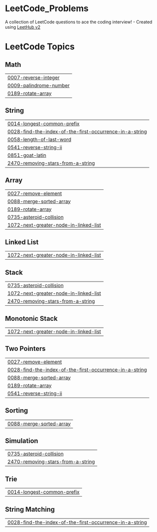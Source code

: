 # LeetCode_Problems
A collection of LeetCode questions to ace the coding interview! - Created using [LeetHub v2](https://github.com/arunbhardwaj/LeetHub-2.0)

<!---LeetCode Topics Start-->
# LeetCode Topics
## Math
|  |
| ------- |
| [0007-reverse-integer](https://github.com/SAN-sia305/LeetCode_Problems/tree/master/0007-reverse-integer) |
| [0009-palindrome-number](https://github.com/SAN-sia305/LeetCode_Problems/tree/master/0009-palindrome-number) |
| [0189-rotate-array](https://github.com/SAN-sia305/LeetCode_Problems/tree/master/0189-rotate-array) |
## String
|  |
| ------- |
| [0014-longest-common-prefix](https://github.com/SAN-sia305/LeetCode_Problems/tree/master/0014-longest-common-prefix) |
| [0028-find-the-index-of-the-first-occurrence-in-a-string](https://github.com/SAN-sia305/LeetCode_Problems/tree/master/0028-find-the-index-of-the-first-occurrence-in-a-string) |
| [0058-length-of-last-word](https://github.com/SAN-sia305/LeetCode_Problems/tree/master/0058-length-of-last-word) |
| [0541-reverse-string-ii](https://github.com/SAN-sia305/LeetCode_Problems/tree/master/0541-reverse-string-ii) |
| [0851-goat-latin](https://github.com/SAN-sia305/LeetCode_Problems/tree/master/0851-goat-latin) |
| [2470-removing-stars-from-a-string](https://github.com/SAN-sia305/LeetCode_Problems/tree/master/2470-removing-stars-from-a-string) |
## Array
|  |
| ------- |
| [0027-remove-element](https://github.com/SAN-sia305/LeetCode_Problems/tree/master/0027-remove-element) |
| [0088-merge-sorted-array](https://github.com/SAN-sia305/LeetCode_Problems/tree/master/0088-merge-sorted-array) |
| [0189-rotate-array](https://github.com/SAN-sia305/LeetCode_Problems/tree/master/0189-rotate-array) |
| [0735-asteroid-collision](https://github.com/SAN-sia305/LeetCode_Problems/tree/master/0735-asteroid-collision) |
| [1072-next-greater-node-in-linked-list](https://github.com/SAN-sia305/LeetCode_Problems/tree/master/1072-next-greater-node-in-linked-list) |
## Linked List
|  |
| ------- |
| [1072-next-greater-node-in-linked-list](https://github.com/SAN-sia305/LeetCode_Problems/tree/master/1072-next-greater-node-in-linked-list) |
## Stack
|  |
| ------- |
| [0735-asteroid-collision](https://github.com/SAN-sia305/LeetCode_Problems/tree/master/0735-asteroid-collision) |
| [1072-next-greater-node-in-linked-list](https://github.com/SAN-sia305/LeetCode_Problems/tree/master/1072-next-greater-node-in-linked-list) |
| [2470-removing-stars-from-a-string](https://github.com/SAN-sia305/LeetCode_Problems/tree/master/2470-removing-stars-from-a-string) |
## Monotonic Stack
|  |
| ------- |
| [1072-next-greater-node-in-linked-list](https://github.com/SAN-sia305/LeetCode_Problems/tree/master/1072-next-greater-node-in-linked-list) |
## Two Pointers
|  |
| ------- |
| [0027-remove-element](https://github.com/SAN-sia305/LeetCode_Problems/tree/master/0027-remove-element) |
| [0028-find-the-index-of-the-first-occurrence-in-a-string](https://github.com/SAN-sia305/LeetCode_Problems/tree/master/0028-find-the-index-of-the-first-occurrence-in-a-string) |
| [0088-merge-sorted-array](https://github.com/SAN-sia305/LeetCode_Problems/tree/master/0088-merge-sorted-array) |
| [0189-rotate-array](https://github.com/SAN-sia305/LeetCode_Problems/tree/master/0189-rotate-array) |
| [0541-reverse-string-ii](https://github.com/SAN-sia305/LeetCode_Problems/tree/master/0541-reverse-string-ii) |
## Sorting
|  |
| ------- |
| [0088-merge-sorted-array](https://github.com/SAN-sia305/LeetCode_Problems/tree/master/0088-merge-sorted-array) |
## Simulation
|  |
| ------- |
| [0735-asteroid-collision](https://github.com/SAN-sia305/LeetCode_Problems/tree/master/0735-asteroid-collision) |
| [2470-removing-stars-from-a-string](https://github.com/SAN-sia305/LeetCode_Problems/tree/master/2470-removing-stars-from-a-string) |
## Trie
|  |
| ------- |
| [0014-longest-common-prefix](https://github.com/SAN-sia305/LeetCode_Problems/tree/master/0014-longest-common-prefix) |
## String Matching
|  |
| ------- |
| [0028-find-the-index-of-the-first-occurrence-in-a-string](https://github.com/SAN-sia305/LeetCode_Problems/tree/master/0028-find-the-index-of-the-first-occurrence-in-a-string) |
<!---LeetCode Topics End-->
